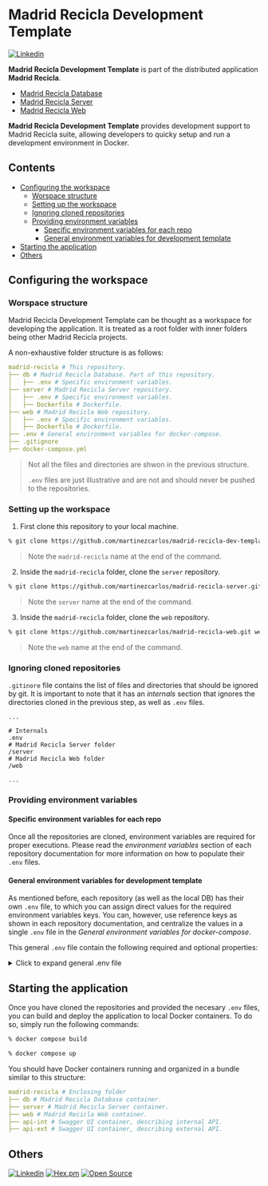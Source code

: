 # Madrid Recicla Development Template <!-- omit in toc -->

[![Linkedin](https://img.shields.io/badge/LinkedIn-carlosmartinezm-blue)](https://www.linkedin.com/in/carlosmartinezm/)

**Madrid Recicla Development Template** is part of the distributed application **Madrid Recicla**.

- [Madrid Recicla Database]
- [Madrid Recicla Server]
- [Madrid Recicla Web]

**Madrid Recicla Development Template** provides development support to Madrid Recicla suite, allowing developers to quicky setup and run a development environment in Docker.


## Contents <!-- omit in toc -->
- [Configuring the workspace](#configuring-the-workspace)
  - [Worspace structure](#worspace-structure)
  - [Setting up the workspace](#setting-up-the-workspace)
  - [Ignoring cloned repositories](#ignoring-cloned-repositories)
  - [Providing environment variables](#providing-environment-variables)
    - [Specific environment variables for each repo](#specific-environment-variables-for-each-repo)
    - [General environment variables for development template](#general-environment-variables-for-development-template)
- [Starting the application](#starting-the-application)
- [Others](#others)

## Configuring the workspace

### Worspace structure

Madrid Recicla Development Template can be thought as a workspace for developing the application. It is treated as a root folder with inner folders being other Madrid Recicla projects.

A non-exhaustive folder structure is as follows:

```yaml
madrid-recicla # This repository.
├── db # Madrid Recicla Database. Part of this repository.
│   ├── .env # Specific environment variables.
├── server # Madrid Recicla Server repository.
│   ├── .env # Specific environment variables.
│   ├── Dockerfile # Dockerfile.
├── web # Madrid Recicla Web repository.
│   ├── .env # Specific environment variables.
│   ├── Dockerfile # Dockerfile.
├── .env # General environment variables for docker-compose.
├── .gitignore
├── docker-compose.yml
```

> Not all the files and directories are shwon in the previous structure. 
> 
> `.env` files are just illustrative and are not and should never be pushed to the repositories.

### Setting up the workspace

1. First clone this repository to your local machine.

```sh
% git clone https://github.com/martinezcarlos/madrid-recicla-dev-template.git madrid-recicla
```
> Note the `madrid-recicla` name at the end of the command.

2. Inside the `madrid-recicla` folder, clone the `server` repository.

```sh
% git clone https://github.com/martinezcarlos/madrid-recicla-server.git server
```
> Note the `server` name at the end of the command.

3. Inside the `madrid-recicla` folder, clone the `web` repository.

```sh
% git clone https://github.com/martinezcarlos/madrid-recicla-web.git web
```
> Note the `web` name at the end of the command.

### Ignoring cloned repositories

`.gitinore` file contains the list of files and directories that should be ignored by git. It is important to note that it has an _internals_ section that ignores the directories cloned in the previous step, as well as `.env` files.

```properties
...

# Internals
.env
# Madrid Recicla Server folder
/server
# Madrid Recicla Web folder
/web

...
```

### Providing environment variables

#### Specific environment variables for each repo

Once all the repositories are cloned, environment variables are required for proper executions. Please read the _environment variables_ section of each repository documentation for more information on how to populate their `.env` files.

#### General environment variables for development template

As mentioned before, each repository (as well as the local DB) has their own `.env` file, to which you can assign direct values for the required environment variables keys. You can, however, use reference keys as shown in each repository documentation, and centralize the values in a single `.env` file in the _General environment variables for docker-compose_.

This general `.env` file contain the following required and optional properties:

<details>
  <summary>Click to expand general .env file</summary>

```properties
# === Required properties for docker-compose === #

# MongoDB Default Setup (Proposed values. Change as you see fit)
DATABASE_PORT=27017
DATABASE_CONTAINER_PORT=27017

# Server Default setup (Proposed values. Change as you see fit)
# localhost is accessible through non-container clients like browsers or Postman.
SERVER_HOST=http://localhost
SERVER_PORT=8080
SERVER_CONTAINER_PORT=8080

# Web default setup (Proposed values. Change as you see fit)
WEB_PORT=8000
WEB_CONTAINER_PORT=80
SERVER_URL=${SERVER_HOST}:${SERVER_PORT}
MAPBOX_TOKEN_PATH=...
CLOTHES_CONTAINERS_PATH=...

# Swagger UI (Proposed values. Change as you see fit)
SWAGGER_PORT_EXT=8081
SWAGGER_CONTAINER_PORT_EXT=8080
SWAGGER_PORT_INT=8082
SWAGGER_CONTAINER_PORT_INT=8080

# === Optional properties for docker-compose === #

# MongoDB Default Setup
DATABASE_HOST=madrec-db # Accessible only inside Docker network. For external clients it'll be localhost.
DATABASE_NAME=...
DATABASE_ROOT_USERNAME=...
DATABASE_ROOT_PASSWORD=...

# Server Default setup (Proposed values. Change as you see fit)
SERVER_DB_USER=...
SERVER_DB_PASSWORD=...
MAPBOX_TOKEN=...
DB_NAME=${DATABASE_NAME}
DB_CONNECTION_URI=mongodb://${SERVER_DB_USER}:${SERVER_DB_PASSWORD}@${DATABASE_HOST}:${DATABASE_PORT}/?authMechanism=SCRAM-SHA-1&authSource=${DB_NAME}

# Web default setup (Proposed values. Change as you see fit)
WEB_URL=http://localhost:${WEB_PORT}

# Swagger UI (Proposed values. Change as you see fit)
SWAGGER_UI_EXT_URL=localhost:${SWAGGER_PORT_EXT}
SWAGGER_UI_INT_URL=localhost:${SWAGGER_PORT_INT}

# Others
LIVE_SERVER_URL=http://127.0.0.1:5500 # For webpack-dev-server.
# Origins to be allowed by the Server. Comma separated.
ALLOWED_ORIGINS=${WEB_URL},${LIVE_SERVER_URL},${SWAGGER_UI_EXT_URL},${SWAGGER_UI_INT_URL}
```

> Optional properties are only useful if you define them in the general `.env` file and use them from the _specific `.env` files_ of each repository.
>
> Note that if you plan on running each service independently (i.e. not using docker compose) and you chose optional keys to be replaced by the general `.env` file, you need to manually add the values to the specific `.env` file of the service you plan to run, as `docker-compose.yml` and the general `.env` file are not considered for non-docker-compose executions.

</details>

## Starting the application

Once you have cloned the repositories and provided the necesary `.env` files, you can build and deploy the application to local Docker containers. To do so, simply run the following commands:

```sh
% docker compose build
```

```sh
% docker compose up
```

You should have Docker containers running and organized in a bundle similar to this structure:

```yaml
madrid-recicla # Enclosing folder
├── db # Madrid Recicla Database container.
├── server # Madrid Recicla Server container.
├── web # Madrid Recicla Web container.
├── api-int # Swagger UI container, describing internal API.
├── api-ext # Swagger UI container, describing external API.
```

## Others

[![Linkedin](https://img.shields.io/badge/LinkedIn-carlosmartinezm-blue)](https://www.linkedin.com/in/carlosmartinezm/)
[![Hex.pm](https://img.shields.io/hexpm/l/plug)](http://www.apache.org/licenses/LICENSE-2.0)
[![Open Source](https://badges.frapsoft.com/os/v1/open-source.svg?v=103)](https://opensource.org/)

<!-- Links -->
[Madrid Recicla Database]: </db/README.md>
[Madrid Recicla Server]: <https://github.com/martinezcarlos/madrid-recicla-server>
[Madrid Recicla Web]: <https://github.com/martinezcarlos/madrid-recicla-web>
[Madrid Recicla Development Template]: <https://github.com/martinezcarlos/madrid-recicla-dev-template>